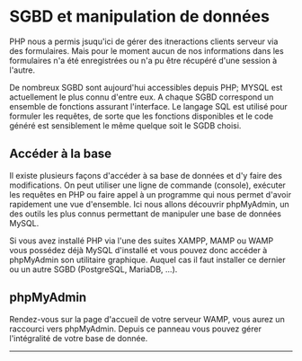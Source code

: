 <div id="bdd">

# SGBD et manipulation de données

PHP nous a permis jsuqu'ici de gérer des itneractions clients serveur via des formulaires. Mais pour le moment aucun de nos informations dans les formulaires n'a été enregistrées ou n'a pu être récupéré d'une session à l'autre.

De nombreux SGBD sont aujourd'hui accessibles depuis PHP; MYSQL est actuellement le plus connu d'entre eux. A chaque SGBD correspond un ensemble de fonctions assurant l'interface. Le langage SQL est utilisé pour formuler les requêtes, de sorte que les fonctions disponibles et le code généré est sensiblement le même quelque soit le SGDB choisi.

## Accéder à la base

Il existe plusieurs façons d'accéder à sa base de données et d'y faire des modifications. On peut utiliser une ligne de commande (console), exécuter les requêtes en PHP ou faire appel à un programme qui nous permet d'avoir rapidement une vue d'ensemble. Ici nous allons découvrir phpMyAdmin, un des outils les plus connus permettant de manipuler une base de données MySQL.

Si vous avez installé PHP via l'une des suites XAMPP, MAMP ou WAMP vous possédez déjà MySQL d'installé et vous pouvez donc accéder à phpMyAdmin son utilitaire graphique. Auquel cas il faut installer ce dernier ou un autre SGBD (PostgreSQL, MariaDB, ...).

## phpMyAdmin

Rendez-vous sur la page d'accueil de votre serveur WAMP, vous aurez un raccourci vers phpMyAdmin. Depuis ce panneau vous pouvez gérer l'intégralité de votre base de donnée.

---

</div>
